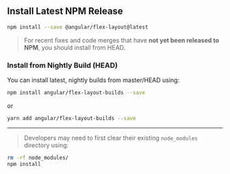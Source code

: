 ## Install Latest NPM Release

```bash
npm install --save @angular/flex-layout@latest
```

> For recent fixes and code merges that have **not yet been released to NPM**, you should install from HEAD.

### Install from Nightly Build (HEAD)

You can install latest, nightly builds from master/HEAD using:

```bash
npm install angular/flex-layout-builds --save
```

or 

```bash
yarn add angular/flex-layout-builds --save
```

----

> Developers may need to first clear their existing `node_modules` directory using:
```bash
rm -rf node_modules/
npm install
```